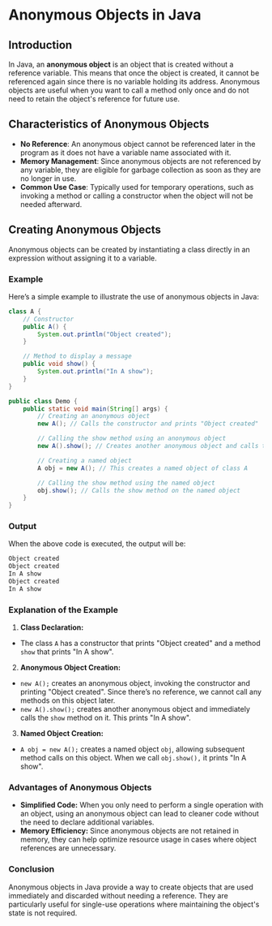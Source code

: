 # Anonymous Objects in Java

## Introduction
In Java, an **anonymous object** is an object that is created without a reference variable. This means that once the object is created, it cannot be referenced again since there is no variable holding its address. Anonymous objects are useful when you want to call a method only once and do not need to retain the object's reference for future use.

## Characteristics of Anonymous Objects
- **No Reference**: An anonymous object cannot be referenced later in the program as it does not have a variable name associated with it.
- **Memory Management**: Since anonymous objects are not referenced by any variable, they are eligible for garbage collection as soon as they are no longer in use.
- **Common Use Case**: Typically used for temporary operations, such as invoking a method or calling a constructor when the object will not be needed afterward.

## Creating Anonymous Objects
Anonymous objects can be created by instantiating a class directly in an expression without assigning it to a variable.

### Example
Here’s a simple example to illustrate the use of anonymous objects in Java:

```java
class A {
    // Constructor
    public A() {
        System.out.println("Object created");
    }

    // Method to display a message
    public void show() {
        System.out.println("In A show");
    }
}

public class Demo {
    public static void main(String[] args) {
        // Creating an anonymous object
        new A(); // Calls the constructor and prints "Object created"

        // Calling the show method using an anonymous object
        new A().show(); // Creates another anonymous object and calls the show method

        // Creating a named object
        A obj = new A(); // This creates a named object of class A

        // Calling the show method using the named object
        obj.show(); // Calls the show method on the named object
    }
}
```
### Output
When the above code is executed, the output will be:
```css
Object created
Object created
In A show
Object created
In A show
```

### Explanation of the Example
1. **Class Declaration:**
- The class `A` has a constructor that prints "Object created" and a method `show` that prints "In A show".

2. **Anonymous Object Creation:**
- `new A();` creates an anonymous object, invoking the constructor and printing "Object created". Since there’s no reference, we cannot call any methods on this object later.
- `new A().show();` creates another anonymous object and immediately calls the `show` method on it. This prints "In A show".

3. **Named Object Creation:**
- `A obj = new A();` creates a named object `obj`, allowing subsequent method calls on this object. When we call `obj.show(),` it prints "In A show".

### Advantages of Anonymous Objects
- **Simplified Code:** 
When you only need to perform a single operation with an object, using an anonymous object can lead to cleaner code without the need to declare additional variables.
- **Memory Efficiency:** Since anonymous objects are not retained in memory, they can help optimize resource usage in cases where object references are unnecessary.

### Conclusion
Anonymous objects in Java provide a way to create objects that are used immediately and discarded without needing a reference. They are particularly useful for single-use operations where maintaining the object's state is not required.